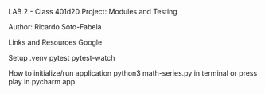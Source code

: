 LAB 2 - Class 401d20
Project: Modules and Testing

Author: Ricardo Soto-Fabela

Links and Resources
Google

Setup
.venv
pytest
pytest-watch

How to initialize/run application
python3 math-series.py in terminal or press play in pycharm app.
